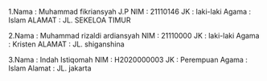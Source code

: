 1.Nama   : Muhammad fikriansyah J.P
  NIM    : 21110146
  JK     : laki-laki
  Agama  : Islam
  ALAMAT : JL. SEKELOA TIMUR

2.Nama   : Muhammad rizaldi ardiansyah
  NIM    : 21110000
  JK     : laki-laki
  Agama  : Kristen
  ALAMAT : JL. shiganshina

3.Nama   : Indah Istiqomah
  NIM    : H2020000003
  JK     : Perempuan
  Agama  : Islam
  Alamat : JL. jakarta
